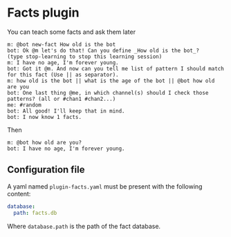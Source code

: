 # Facts plugin

You can teach some facts and ask them later

```
m: @bot new-fact How old is the bot
bot: Ok @m let's do that! Can you define _How old is the bot_?
(type stop-learning to stop this learning session)
m: I have no age, I'm forever young.
bot: Got it @m. And now can you tell me list of pattern I should match for this fact (Use || as separator).
m: how old is the bot || what is the age of the bot || @bot how old are you
bot: One last thing @me, in which channel(s) should I check those patterns? (all or #chan1 #chan2...)
me: #random
bot: All good! I'll keep that in mind.
bot: I now know 1 facts.
```

Then

```
m: @bot how old are you?
bot: I have no age, I'm forever young.
```

## Configuration file

A yaml named `plugin-facts.yaml` must be present with the following content:


```yaml
database:
  path: facts.db
```

Where `database.path` is the path of the fact database.

